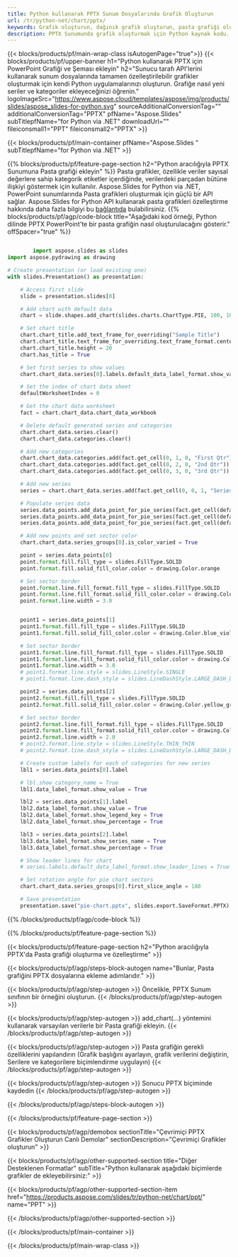 ```yaml
---
title: Python kullanarak PPTX Sunum Dosyalarında Grafik Oluşturun
url: /tr/python-net/chart/pptx/
keywords: Grafik oluşturun, dağınık grafik oluşturun, pasta grafiği oluşturun, ağaç haritası grafiği oluşturun, hisse senedi grafiği oluşturun, kutu ve çizgi grafiği oluşturun, histogram grafiği oluşturun, huni grafiği oluşturun, güneş patlaması grafiği, çok kategorili grafik, PowerPoint sunumu, Python
description: PPTX Sunumunda grafik oluşturmak için Python kaynak kodu.
---
```


{{< blocks/products/pf/main-wrap-class isAutogenPage="true">}}
{{< blocks/products/pf/upper-banner h1="Python kullanarak PPTX için PowerPoint Grafiği ve Şeması ekleyin" h2="Sunucu tarafı API'lerini kullanarak sunum dosyalarında tamamen özelleştirilebilir grafikler oluşturmak için kendi Python uygulamalarınızı oluşturun. Grafiğe nasıl yeni seriler ve kategoriler ekleyeceğinizi öğrenin." logoImageSrc="https://www.aspose.cloud/templates/aspose/img/products/slides/aspose_slides-for-python.svg" sourceAdditionalConversionTag="" additionalConversionTag="PPTX" pfName="Aspose.Slides" subTitlepfName="for Python via .NET" downloadUrl="" fileiconsmall1="PPT" fileiconsmall2="PPTX" >}}

{{< blocks/products/pf/main-container pfName="Aspose.Slides " subTitlepfName="for Python via .NET" >}}

{{% blocks/products/pf/feature-page-section  h2="Python aracılığıyla PPTX Sunumuna Pasta grafiği ekleyin" %}}
Pasta grafikler, özellikle veriler sayısal değerlere sahip kategorik etiketler içerdiğinde, verilerdeki parçadan bütüne ilişkiyi göstermek için kullanılır. Aspose.Slides for Python via .NET, PowerPoint sunumlarında Pasta grafikleri oluşturmak için güçlü bir API sağlar. Aspose.Slides for Python API kullanarak pasta grafikleri özelleştirme hakkında daha fazla bilgiyi bu [bağlantıda](https://docs.aspose.com/slides/python-net/pie-chart/) bulabilirsiniz.
{{% blocks/products/pf/agp/code-block title="Aşağıdaki kod örneği, Python dilinde PPTX PowerPoint'te bir pasta grafiğin nasıl oluşturulacağını gösterir." offSpacer="true" %}}

```py

        import aspose.slides as slides
import aspose.pydrawing as drawing

# Create presentation (or load existing one) 
with slides.Presentation() as presentation:

    # Access first slide
    slide = presentation.slides[0]

    # Add chart with default data
    chart = slide.shapes.add_chart(slides.charts.ChartType.PIE, 100, 100, 400, 400)

    # Set chart title
    chart.chart_title.add_text_frame_for_overriding("Sample Title")
    chart.chart_title.text_frame_for_overriding.text_frame_format.center_text = slides.NullableBool(True)
    chart.chart_title.height = 20
    chart.has_title = True

    # Set first series to show values
    chart.chart_data.series[0].labels.default_data_label_format.show_value = True

    # Set the index of chart data sheet
    defaultWorksheetIndex = 0

    # Get the chart data worksheet
    fact = chart.chart_data.chart_data_workbook

    # Delete default generated series and categories
    chart.chart_data.series.clear()
    chart.chart_data.categories.clear()

    # Add new categories
    chart.chart_data.categories.add(fact.get_cell(0, 1, 0, "First Qtr"))
    chart.chart_data.categories.add(fact.get_cell(0, 2, 0, "2nd Qtr"))
    chart.chart_data.categories.add(fact.get_cell(0, 3, 0, "3rd Qtr"))

    # Add new series
    series = chart.chart_data.series.add(fact.get_cell(0, 0, 1, "Series 1"), chart.type)

    # Populate series data
    series.data_points.add_data_point_for_pie_series(fact.get_cell(defaultWorksheetIndex, 1, 1, 20))
    series.data_points.add_data_point_for_pie_series(fact.get_cell(defaultWorksheetIndex, 2, 1, 50))
    series.data_points.add_data_point_for_pie_series(fact.get_cell(defaultWorksheetIndex, 3, 1, 30))

    # Add new points and set sector color
    chart.chart_data.series_groups[0].is_color_varied = True

    point = series.data_points[0]
    point.format.fill.fill_type = slides.FillType.SOLID
    point.format.fill.solid_fill_color.color = drawing.Color.orange

    # Set sector border
    point.format.line.fill_format.fill_type = slides.FillType.SOLID
    point.format.line.fill_format.solid_fill_color.color = drawing.Color.gray
    point.format.line.width = 3.0


    point1 = series.data_points[1]
    point1.format.fill.fill_type = slides.FillType.SOLID
    point1.format.fill.solid_fill_color.color = drawing.Color.blue_violet

    # Set sector border
    point1.format.line.fill_format.fill_type = slides.FillType.SOLID
    point1.format.line.fill_format.solid_fill_color.color = drawing.Color.blue
    point1.format.line.width = 3.0
    # point1.format.line.style = slides.LineStyle.SINGLE
    # point1.format.line.dash_style = slides.LineDashStyle.LARGE_DASH_DOT

    point2 = series.data_points[2]
    point2.format.fill.fill_type = slides.FillType.SOLID
    point2.format.fill.solid_fill_color.color = drawing.Color.yellow_green

    # Set sector border
    point2.format.line.fill_format.fill_type = slides.FillType.SOLID
    point2.format.line.fill_format.solid_fill_color.color = drawing.Color.red
    point2.format.line.width = 2.0
    # point2.format.line.style = slides.LineStyle.THIN_THIN
    # point2.format.line.dash_style = slides.LineDashStyle.LARGE_DASH_DOT_DOT

    # Create custom labels for each of categories for new series
    lbl1 = series.data_points[0].label

    # lbl.show_category_name = True
    lbl1.data_label_format.show_value = True

    lbl2 = series.data_points[1].label
    lbl2.data_label_format.show_value = True
    lbl2.data_label_format.show_legend_key = True
    lbl2.data_label_format.show_percentage = True

    lbl3 = series.data_points[2].label
    lbl3.data_label_format.show_series_name = True
    lbl3.data_label_format.show_percentage = True

    # Show leader lines for chart
    # series.labels.default_data_label_format.show_leader_lines = True

    # Set rotation angle for pie chart sectors
    chart.chart_data.series_groups[0].first_slice_angle = 180

    # Save presentation
    presentation.save("pie-chart.pptx", slides.export.SaveFormat.PPTX)

```

{{% /blocks/products/pf/agp/code-block %}}

{{% /blocks/products/pf/feature-page-section %}}

{{< blocks/products/pf/feature-page-section  h2="Python aracılığıyla PPTX'da Pasta grafiği oluşturma ve özelleştirme" >}}

{{< blocks/products/pf/agp/steps-block-autogen name="Bunlar, Pasta grafiğini PPTX dosyalarına ekleme adımlarıdır." >}}

{{< blocks/products/pf/agp/step-autogen >}}
Öncelikle, PPTX Sunum sınıfının bir örneğini oluşturun.
{{< /blocks/products/pf/agp/step-autogen >}}

{{< blocks/products/pf/agp/step-autogen >}}
add_chart(...) yöntemini kullanarak varsayılan verilerle bir Pasta grafiği ekleyin.
{{< /blocks/products/pf/agp/step-autogen >}}

{{< blocks/products/pf/agp/step-autogen >}}
Pasta grafiğin gerekli özelliklerini yapılandırın (Grafik başlığını ayarlayın, grafik verilerini değiştirin, Serilere ve kategorilere biçimlendirme uygulayın)
{{< /blocks/products/pf/agp/step-autogen >}}

{{< blocks/products/pf/agp/step-autogen >}}
Sonucu PPTX biçiminde kaydedin
{{< /blocks/products/pf/agp/step-autogen >}}

{{< /blocks/products/pf/agp/steps-block-autogen >}}

{{< /blocks/products/pf/feature-page-section >}}

{{< blocks/products/pf/agp/demobox sectionTitle="Çevrimiçi PPTX Grafikler Oluşturun Canlı Demolar" sectionDescription="Çevrimiçi Grafikler oluşturun" >}}

{{< blocks/products/pf/agp/other-supported-section title="Diğer Desteklenen Formatlar" subTitle="Python kullanarak aşağıdaki biçimlerde grafikler de ekleyebilirsiniz:" >}}

{{< blocks/products/pf/agp/other-supported-section-item href="https://products.aspose.com/slides/tr/python-net/chart/ppt/" name="PPT" >}}


{{< /blocks/products/pf/agp/other-supported-section >}}

{{< /blocks/products/pf/main-container >}}
    
{{< /blocks/products/pf/main-wrap-class >}}